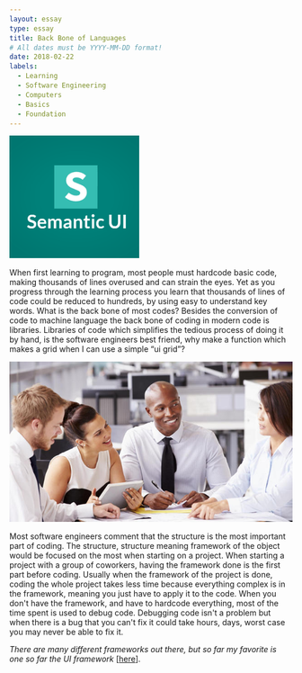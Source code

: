 ```yaml
---
layout: essay
type: essay
title: Back Bone of Languages
# All dates must be YYYY-MM-DD format!
date: 2018-02-22
labels:
  - Learning
  - Software Engineering
  - Computers 
  - Basics
  - Foundation
---
```

  

<img class="ui small right circular floated image" src="../images/UI.png">

When first learning to program, most people must hardcode basic code, making thousands of lines overused and can strain the eyes. Yet as you progress through the learning process you learn that thousands of lines of code could be reduced to hundreds, by using easy to understand key words. What is the back bone of most codes? Besides the conversion of code to machine language the back bone of coding in modern code is libraries. Libraries of code which simplifies the tedious process of doing it by hand, is the software engineers best friend, why make a function which makes a grid when I can use a simple “ui grid”?   


<img class="ui small left circular floated image" src="../images/teamwork.jpg">

Most software engineers comment that the structure is the most important part of coding. The structure, structure meaning framework of the object would be focused on the most when starting on a project. When starting a project with a group of coworkers, having the framework done is the first part before coding. Usually when the framework of the project is done, coding the whole project takes less time because everything complex is in the framework, meaning you just have to apply it to the code. When you don't have the framework, and have to hardcode everything, most of the time spent is used to debug code. Debugging code isn't a problem but when there is a bug that you can't fix it could take hours, days, worst case you may never be able to fix it.  

<i>There are many different frameworks out there, but so far my favorite is one so far the UI framework</i> [[here](https://semantic-ui.com/)].
